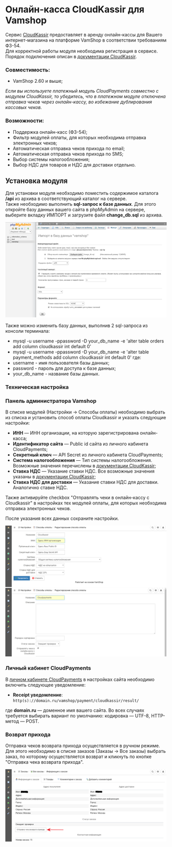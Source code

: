 # Онлайн-касса CloudKassir для Vamshop

Сервис [CloudKassir](https://cloudkassir.ru) предоставляет в аренду онлайн-кассы для Вашего интернет-магазина на платформе VamShop в соответствии требованиям ФЗ-54.  
Для корректной работы модуля необходима регистрация в сервисе.
Порядок подключения описан в [документации CloudKassir](https://cloudkassir.ru/#subscribe).

### Совместимость:
* VamShop 2.60 и выше;

_Если вы используете платежный модуль CloudPayments совместно с модулем CloudKassir, то убедитесь, что в платежном модуле отключена отправка чеков через онлайн-кассу, во избежание дублирования кассовых чеков._

### Возможности:
* Поддержка онлайн-касс (ФЗ-54);
* Фильтр модулей оплаты, для которых необходима отправка электронных чеков;
* Автоматическая отправка чеков прихода по email;
* Автоматическая отправка чеков прихода по SMS;
* Выбор системы налогообложения;
* Выбор НДС для товаров и НДС для доставки отдельно.

## Установка модуля

Для установки модуля необходимо поместить содержимое каталога **/api** из архива в соответствующий каталог на сервере.  
Также необходимо выполнить **sql-запрос к базе данных**. Для этого откройте базу данных вашего сайта в phpMyAdmin на сервере, выберите вкладку ИМПОРТ и загрузите файл **change_db.sql** из архива.

![Sql-запрос к базе данных](doc/img/sql-request-bd.png)

Также можно изменить базу данных, выполнив 2 sql-запроса из консоли терминала:  
* mysql -u username -ppassword -D your_db_name -e 'alter table orders add column cloudkassir int default 0'
* mysql -u username -ppassword -D your_db_name -e 'alter table payment_methods add column cloudkassir int default 0'
где:  
* username - имя пользователя базы данных;
* password - пароль для доступа к базе данных;
* your_db_name - название базы данных.

### Техническая настройка
  
### Панель администратора Vamshop
В списке модулей (Настройки -> Способы оплаты) необходимо выбрать из списка и установить способ оплаты Cloudkassir и указать следующие настройки:
* **ИНН** — ИНН организации, на которую зарегистрирована онлайн-касса;
* **Идентификатор сайта** — Public id сайта из личного кабинета CloudPayments;
* **Секретный ключ** — API Secret из личного кабинета CloudPayments;
* **Система налогообложения** — Тип системы налогообложения. Возможные значения перечислены в [документации CloudKassir](https://developers.cloudkassir.ru/#poryadok-podklyucheniya);
* **Ставка НДС** — Указание ставки НДС. Все возможные значения указаны в [документации CloudKassir](https://developers.cloudkassir.ru/#poryadok-podklyucheniya);
* **Ставка НДС для доставки** — Указание ставки НДС для доставки. Аналогично ставке НДС.

Также активируйте checkbox "Отправлять чеки в онлайн-кассу с Cloudkassir" в настройках тех модулей оплаты, для которых необходима отправка электронных чеков.

После указания всех данных сохраните настройки.

![Настройки CloudKassir в Vamshop](doc/img/Vamshop_settings.png)
![Настройки CloudKassir в модулях оплаты Vamshop](doc/img/Vamshop_checkbox.png)

### Личный кабинет CloudPayments
В [личном кабинете CloudPayments](https://merchant.cloudpayments.ru/login) в настройках сайта необходимо включить следующее уведомление:

* **Receipt уведомление**:\
`http(s)://domain.ru/vamshop/payment/cloudkassir/result/`

где **domain.ru** — доменное имя вашего сайта. Во всех случаях требуется выбирать вариант по умолчанию: кодировка — UTF-8, HTTP-метод — POST.

### Возврат прихода
Отправка чеков возврата прихода осуществляется в ручном режиме. Для этого необходимо в списке заказов (Заказы -> Все заказы) выбрать заказ, по которому осуществляется возврат и кликнуть по кнопке "Отправка чека возврата прихода".

![Возврат прихода с использованием CloudKassir в Vamshop](doc/img/Vamshop_refund1.png)
